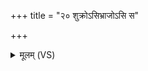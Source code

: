 +++
title = "२० शुक्रोऽसिभ्राजोऽसि स"

+++
<details><summary>मूलम् (VS)</summary>

शु॒क्रोऽसि॑भ्रा॒जोऽसि॑।  
स यथा॒ त्वं भ्राज॑ता भ्रा॒जोऽस्ये॒वाहं भ्राज॑ता भ्राज्यासम्॥
</details>